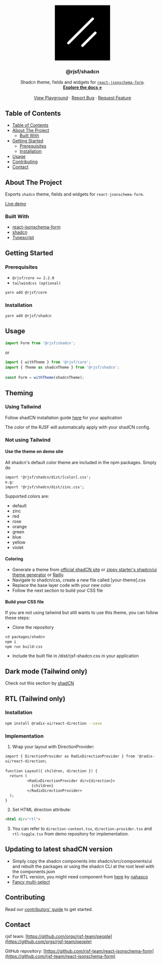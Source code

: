 <!-- PROJECT LOGO -->
<br />
<p align="center">
  <a href="https://github.com/rjsf-team/react-jsonschema-form">
    <img src="./shadcn.png" alt="Logo" width="180" height="180">
  </a>

<h3 align="center">@rjsf/shadcn</h3>

  <p align="center">
  Shadcn theme, fields and widgets for <a href="https://github.com/mozilla-services/react-jsonschema-form/"><code>react-jsonschema-form</code></a>.
    <br />
    <a href="https://rjsf-team.github.io/react-jsonschema-form/docs/"><strong>Explore the docs »</strong></a>
    <br />
    <br />
   <a href="https://rjsf-team.github.io/react-jsonschema-form/">View Playground</a>
    ·
    <a href="https://github.com/rjsf-team/react-jsonschema-form/issues">Report Bug</a>
    ·
    <a href="https://github.com/rjsf-team/react-jsonschema-form/issues">Request Feature</a>
  </p>
</p>

<!-- TABLE OF CONTENTS -->

## Table of Contents

- [Table of Contents](#table-of-contents)
- [About The Project](#about-the-project)
  - [Built With](#built-with)
- [Getting Started](#getting-started)
  - [Prerequisites](#prerequisites)
  - [Installation](#installation)
- [Usage](#usage)
- [Contributing](#contributing)
- [Contact](#contact)

<!-- ABOUT THE PROJECT -->

## About The Project

Exports `shadcn` theme, fields and widgets for `react-jsonschema-form`.

[Live demo](https://react-jsonschema-form-shadcn-boilerplate.vercel.app/)

### Built With

- [react-jsonschema-form](https://github.com/mozilla-services/react-jsonschema-form/)
- [shadcn](https://ui.shadcn.com/)
- [Typescript](https://www.typescriptlang.org/)

<!-- GETTING STARTED -->

## Getting Started

### Prerequisites

- `@rjsf/core >= 2.2.0`
- `tailwindcss (optional)`

```bash
yarn add @rjsf/core
```

### Installation

```bash
yarn add @rjsf/shadcn
```

## Usage

```js
import Form from '@rjsf/shadcn';
```

or

```js
import { withTheme } from '@rjsf/core';
import { Theme as shadcnTheme } from '@rjsf/shadcn';

const Form = withTheme(shadcnTheme);
```
<!-- THEMING -->
## Theming


### Using Tailwind
Follow shadCN installation guide [here](https://ui.shadcn.com/docs/installation) for your application

The color of the RJSF will automatically apply with your shadCN config.

### Not using Tailwind
#### Use the theme on demo site
All shadcn's default color theme are included in the npm packages. Simply do
```
import '@rjsf/shadcn/dist/[color].css';
e.g:
import '@rjsf/shadcn/dist/zinc.css';
```
Supported colors are:
- default
- zinc
- red
- rose
- orange
- green
- blue
- yellow
- violet
#### Coloring
- Generate a theme from [official shadCN site](https://ui.shadcn.com/themes) or  [zippy starter's shadcn/ui theme generator](https://zippystarter.com/tools/shadcn-ui-theme-generator) or [Railly](https://customizer.railly.dev/)
- Navigate to shadcn/css, create a new file called [your-theme].css
- Replace the base layer code with your new color
- Follow the next section to build your CSS file
#### Build your CSS file
If you are not using tailwind but still wants to use this theme, you can follow these steps:
- Clone the repository
```
cd packages/shadcn
npm i
npm run build:css
```
- Include the built file in /dist/rjsf-shadcn.css in your application

## Dark mode (Tailwind only)
Check out this section by [shadCN](https://ui.shadcn.com/docs/dark-mode)

## RTL (Tailwind only)
### Installation
```bash
npm install @radix-ui/react-direction --save
```

### Implementation

1. Wrap your layout with DirectionProvider:
```tsx
import { DirectionProvider as RadixDirectionProvider } from '@radix-ui/react-direction;

function Layout({ children, direction }) {
  return (
          <RadixDirectionProvider dir={direction}>
            {children}
          </RadixDirectionProvider>
  );
}
```

2. Set HTML direction attribute:
```html
<html dir="rtl">
```
3. You can refer to `direction-context.tsx`, `direction-provider.tsx` and `rtl-toggle.tsx` from demo repository for implementation.

## Updating to latest shadCN version
- Simply copy the shadcn components into shadcn/src/components/ui and rebuilt the packages or using the shadcn CLI at the root level with the components.json
- For RTL version, you might need component from [here](https://github.com/shadcn-ui/ui/pull/1638) by [nahasco](https://github.com/nahasco)
- [Fancy multi-select](https://craft.mxkaske.dev/post/fancy-multi-select)
<!-- CONTRIBUTING -->
## Contributing

Read our [contributors' guide](https://rjsf-team.github.io/react-jsonschema-form/docs/contributing/) to get started.

<!-- CONTACT -->

## Contact

rjsf team: [https://github.com/orgs/rjsf-team/people](https://github.com/orgs/rjsf-team/people)

GitHub repository: [https://github.com/rjsf-team/react-jsonschema-form](https://github.com/rjsf-team/react-jsonschema-form)

<!-- MARKDOWN LINKS & IMAGES -->
<!-- https://www.markdownguide.org/basic-syntax/#reference-style-links -->

[build-shield]: https://github.com/rjsf-team/react-jsonschema-form/workflows/CI/badge.svg
[build-url]: https://github.com/rjsf-team/react-jsonschema-form/actions
[contributors-shield]: https://img.shields.io/github/contributors/rjsf-team/react-jsonschema-form.svg
[contributors-url]: https://github.com/rjsf-team/react-jsonschema-form/graphs/contributors
[license-shield]: https://img.shields.io/badge/license-Apache%202.0-blue.svg?style=flat-square
[license-url]: https://choosealicense.com/licenses/apache-2.0/
[npm-shield]: https://img.shields.io/npm/v/@rjsf/shadcn/latest.svg?style=flat-square
[npm-url]: https://www.npmjs.com/package/@rjsf/shadcn
[npm-dl-shield]: https://img.shields.io/npm/dm/@rjsf/shadcn.svg?style=flat-square
[npm-dl-url]: https://www.npmjs.com/package/@rjsf/shadcn
[product-screenshot]: https://raw.githubusercontent.com/rjsf-team/react-jsonschema-form/59a8206e148474bea854bbb004f624143fbcbac8/packages/shadcn/screenshot.png
